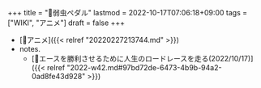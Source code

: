 +++
title = "📝弱虫ペダル"
lastmod = 2022-10-17T07:06:18+09:00
tags = ["WIKI", "アニメ"]
draft = false
+++

-   [🔖アニメ]({{< relref "20220227213744.md" >}})
-   notes.
    -   [💭エースを勝利させるために人生のロードレースを走る(2022/10/17)]({{< relref "2022-w42.md#97bd72de-6473-4b9b-94a2-0ad8fe43d928" >}})
